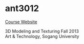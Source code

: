 ant3012
==========

[Course Website](http://jiharu.github.io/ant3012/)

3D Modeling and Texturing Fall 2013  
Art & Technology, Sogang University
